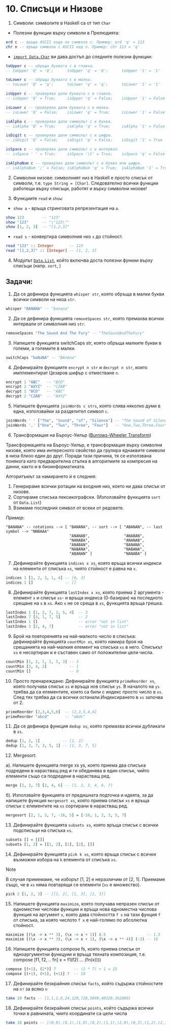 # 10. Списъци и Низове

1. Символи: символите в Haskell са от тип `Char`

  - Полезни функции върху символи в Прелюдията:

  ```haskell
  ord c -- връща ASCII кода на символа c. Пример: ord 'q' = 113
  chr n -- връща символа с ASCII код n. Пример: chr 113 = 'q'
  ```

  - [`import Data.Char`](https://hackage.haskell.org/package/base-4.20.0.1/docs/Data-Char.html) ви дава достъп до следните полезни функции:

  ```haskell
  toUpper c -- обръща буквата c в главна.
  -- toUpper 'Q' = 'Q';      toUpper 'q' = 'Q';      toUpper '1' = '1'

  toLower c -- обръща буквата c в малка.
  -- toLower 'Q' = 'q';      toLower 'q' = 'q';      toLower '1' = '1'

  isUpper c -- проверява дали буквата c e главна.
  -- isUpper 'Q' = True;     isUpper 'q' = False;    isUpper '1' = False

  isLower c -- проверява дали буквата c e малка.
  -- isLower 'Q' = False;    isLower 'q' = True;     isLower '1' = False

  isAlpha c -- проверява дали символът c е буква.
  -- isAlpha 'Q' = True;     isAlpha 'q' = True;     isAlpha '1' = False

  isDigit c -- проверява дали символът c e цифра.
  -- isDigit 'Q' = False;    isDigit 'q' = False;    isDigit '1' = True

  isSpace c -- проверява дали символът c e интервал.
  -- isSpace ' ' = True;     isSpace '\t' = True;    isSpace 'q' = False

  isAlphaNum c -- проверява дали символът c е буква или цифра.
  -- isAlphaNum ';' = False; isAlphaNum 'q' = True;  isAlphaNum '1' = True
  ```

2. Символни низове: символният низ в Haskell е просто списък от символи, т.е. `type String = [Char]`. Следователно всички функции работещи върху списъци, работят и върху символни низове!

3. Функциите `read` и `show`:

  - `show a` - връща стринговата репрезентация на `а`.

  ```haskell
  show 123        -- "123"
  show "123"      -- "\"123\""
  show [1, 2, 3]  -- "[1,2,3]"
  ```

  - `read s` - конвертира символния низ `s` до стойност.
  ```haskell
  read "123" :: Integer       -- 123
  read "[1,2,3]" :: [Integer] -- [1, 2, 3]
  ```

4. Модулът [`Data.List`](https://hackage.haskell.org/package/base-4.20.0.1/docs/Data-List.html#v:nub), който включва доста полезни функии върху списъци (напр. `sort`, )


## Задачи:

1. Да се дефинира функцията `whisper str`, която обръща в малки букви всички символи на низа `str`.

```haskell
whisper "BANANA" -- "banana"
```

2. Да се дефинира функцията `removeSpaces str`, която премахва всички интервали от символния низ `str`.

```haskell
removeSpaces "The Sound And The Fury" -- "TheSoundAndTheFury"
```

3. Напишете функцията switchCaps str, която обръща малките букви в големи, а големите в малки.

```haskell
switchCaps "baNaNA" -- "BAnAna"
```

4. Дефинирайте функциите `encrypt n str` и `decrypt n str`, които имплементират Цезаров шифър с отместване `n`.

```haskell
encrypt 1 "ABC"   -- "BCD"
encrypt 2 "AXYZ"  -- "CZAB"
decrypt 1 "BCD"   -- "ABC"
decrypt 2 "CZAB"  -- "AXYZ"
```

5. Напишете функцията `joinWords c strs`, която слива няколко думи в една, използвайки за разделител символ `c`.

```haskell
joinWords ' ' ["The", "Sound", "of", "Silence"] -- "The Sound of Silence"
joinWords ',' ["One", "Two", "Three", "Four"]   -- "One,Two,Three,Four"
```

6. Трансформация на Бъроус-Уилър ([Burrows-Wheeler Transform](https://en.wikipedia.org/wiki/Burrows%E2%80%93Wheeler_transform))

Трансформацията на Бъроус-Уилър, е трансформация върху символни низове, която има интересното свойство да групира еднаквите символи в низа близо един до друг. Поради тази причина, тя се използвана понякога като предварителна стъпка в алгоритмите за компресия на данни, както и в биоинформатиката.

Алгоритъмът за намирането ѝ е следния:
  1. Генерираме всички ротации на входния низ, което ни дава списък от низове.
  2. Сортираме списъка лексикографски. (Използвайте функцията `sort` от `Data.List`)
  3. Взимаме последния символ от всеки от редовете.

_Пример_:
```
"BANANA" -- rotations --> [ "BANANA", -- sort --> [ "ABANAN", -- last symbol --> "NNBAAA"
                            "ANANAB",               "ANABAN",
                            "NANABA",               "ANANAB",
                            "ANABAN",               "BANANA",
                            "NABANA",               "NABANA",
                            "ABANAN" ]              "NANABA" ]
```

7. Дефинирайте функцията `indices x xs`, която връща всички индекси на елементи от списъка `xs`, чиято стойност е равна на `x`.

```haskell
indices 1 [1, 2, 3, 1, 4] -- [0, 3]
indices 1 []              -- []
```

8. Дефинирайте функцията `lastIndex x xs`, която приема 2 аргумента - елемент `x` и списък `xs`- и връща индекса  (0-базиран) на последното срещане на `x` в `xs`. Ако `x` не се среща в `xs`, функцията връща грешка.

```haskell
lastIndex 1 [1, 2, 7, 1, 5, 4]  -- 3
lastIndex 7 [3, 1, 7, 5]        -- 2
lastIndex 1 []                  -- error "not in list"
lastIndex 3 [2, 4, 7]           -- error "not in list"
```

9. Брой на повторенията на най-малкото число в списъка: дефинирайте функцията `countMin xs`, която намира броя на срещанията на най-малкия елемент на списъка `xs` в него. Списъкът `xs` е несортиран и e съставен само от положителни цели числа.

```haskell
countMin [1, 2, 1, 1, 5, 3] -- 3
countMin [3, 4, 2]          -- 1
countMin []                 -- 0
```

10. Просто пренареждане: Дефинирайте функцията `primeReorder xs`, която получава списък `xs` и връща нов списък `ys`. В началото на `ys` трябва да са елементите, които са били с индекс просто число в `xs`. След тях трябва да са всички останали.Индексирането в `xs` започва от 2.

```haskell
primeReorder [2,3,4,5,6]  -- [2,3,5,4,6]
primeReorder "abcd"       -- "abdc"
```

11. Да се дефинира функция `dedup xs`, която премахва всички дубликати в `xs`.

```haskell
dedup [1, 2, 1]          -- [1, 2]
dedup [1, 3, 7, 3, 5, 1] -- [1, 3, 7, 5]
```

12. Mergesort:

  а). Нaпишете функцията merge xs ys, която приема два списъка подредени в нарастващ ред и ги обединява в един списък, чийто елементи също са подредени в нарастващ ред.

  ```haskell
  merge [1, 3, 7] [2, 4, 6] -- [1, 2, 3, 4, 6, 7]
  ```

  б). Използвайте функцията от предишната подточка и идеята, за да напишете функция `mergesort xs`, която приема списък `xs` и връща списък с елементите на `xs` сортирани в нарастващ ред.

  ```haskell
  mergesort [2, 1, 3, 7, -16, 5] = [-16, 1, 2, 3, 5, 7]
  ```

13. Дефинирайте функцията `subsets xs`, която връща списък с всички подсписъци на списъка `xs`.

```haskell
subsets [] = [[]]
subsets [1, 2] = [[1, 2], [1], [2], []]
```

14. Дефинирайте функцията `pick k xs`, която връща списък с всички възможни избора на `k` елемента от списъка `xs`.

> [!NOTE]
> В случая примемаме, че изборът [1, 2] е неразличим от [2, 1]. Приемаме също, че в `xs` няма повтарящи се елементи (`xs` е множество).

```haskell
pick 2 [1, 2, 3] -- [[1, 2], [1, 3], [2, 3]]
```

15. Напишете функцията `maximize`, която получава непразен списък от едноместни числови функции и връща нова едноместна числова функция на аргумент `x`, която дава стойността `f x` на тази фунция `f` от списъка, за която числото `f x` е най-голямо по абсолютна стойност.

```haskell
maximize [(\x -> x ** 3), (\x -> x + 1)] 0.5                  -- 1.5
maximize [(\x -> x ** 3), (\x -> x + 1), (\x -> x ** 4)] (-2) -- 16
```

16. Напишете функцията compose fs, която приема списък от едноаргументни функцуии
и връща тяхната композиция, т.е. compose [f1, f2, .. fn] x = f1(f2( ... (fn(x))))

```haskell
compose [(+1), (2*)] 7        -- (2 * 7) + 1 = 15
compose [(+1), (+1), (+1)] 7  -- 10
```

17. Дефинирайте безкрайния списък `facts`, който съдържа стойностите на `n!` за всяко `n`

```haskell
take 10 facts -- [1,1,2,6,24,120,720,5040,40320,362880]
```

18. Дефинирайте безкрайния списък `points`, който съдържа всички точки в равнината, чиито координати са цели числа

```haskell
take 10 points -- [(0,0),(0,1),(1,0),(0,2),(1,1),(2,0),(0,3),(1,2),(2,1),(3,0)]
```
